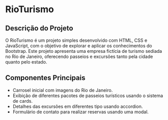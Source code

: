 
# RioTurismo

## Descrição do Projeto
O RioTurismo é um projeto simples desenvolvido com HTML, CSS e JavaScript, com o objetivo de explorar e aplicar os conhecimentos do Bootstrap. Este projeto apresenta uma empresa fictícia de turismo sediada no Rio de Janeiro, oferecendo passeios e excursões tanto pela cidade quanto pelo estado.

## Componentes Principais
- Carrosel inicial com imagens do Rio de Janeiro.
- Exibição de diferentes pacotes de passeios turísticos usando o sistema de cards.
- Detalhes das excursões em diferentes tipo usando accordion.
- Formulário de contato para realizar reservas usando uma modal.